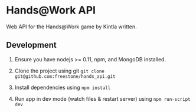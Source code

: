 # Hands@Work API

Web API for the Hands@Work game by Kintla written.

## Development

1. Ensure you have nodejs >= 0.11, npm, and MongoDB installed.

2. Clone the project using git `git clone git@github.com:freestone/hands_api.git`

3. Install dependencies using `npm install`

4. Run app in dev mode (watch files & restart server) using `npm run-script dev`